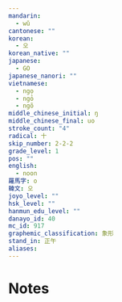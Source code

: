 ```yaml
---
mandarin:
  - wǔ
cantonese: ""
korean:
  - 오
korean_native: ""
japanese:
  - GO
japanese_nanori: ""
vietnamese:
  - ngọ
  - ngỏ
  - ngõ
middle_chinese_initial: ŋ
middle_chinese_final: uo
stroke_count: "4"
radical: 十
skip_number: 2-2-2
grade_level: 1
pos: ""
english:
  - noon
羅馬字: o
韓文: 오
joyo_level: ""
hsk_level: ""
hanmun_edu_level: ""
danayo_id: 40
mc_id: 917
graphemic_classification: 象形
stand_in: 正午
aliases:
---
```


# Notes
